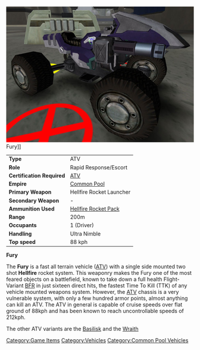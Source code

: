 ![](images/Fury.jpg "fig:Fury.jpg") Fury\]\]

|                            |                                                            |
| -------------------------- | ---------------------------------------------------------- |
| **Type**                   | ATV                                                        |
| **Role**                   | Rapid Response/Escort                                      |
| **Certification Required** | [ATV](<ATV_(Certification)>)                    |
| **Empire**                 | [Common Pool](Common_Pool.md)                   |
| **Primary Weapon**         | Hellfire Rocket Launcher                                   |
| **Secondary Weapon**       | \-                                                         |
| **Ammunition Used**        | [Hellfire Rocket Pack](Hellfire_Rocket_Pack.md) |
| **Range**                  | 200m                                                       |
| **Occupants**              | 1 (Driver)                                                 |
| **Handling**               | Ultra Nimble                                               |
| **Top speed**              | 88 kph                                                     |

**Fury**

The **Fury** is a fast all terrain vehicle ([ATV](ATV.md)) with
a single side mounted two shot **Hellfire** rocket system. This weaponry
makes the Fury one of the most feared objects on a battlefield, known to
take down a full health Flight-Variant [BFR](BFR.md) in just
sixteen direct hits, the fastest Time To Kill (TTK) of any vehicle
mounted weapons system. However, the [ATV](ATV.md) chassis is a
very vulnerable system, with only a few hundred armor points, almost
anything can kill an ATV. The ATV in general is capable of cruise speeds
over flat ground of 88kph and has been known to reach uncontrollable
speeds of 212kph.

The other ATV variants are the [Basilisk](Basilisk.md) and the
[Wraith](Wraith.md)

[Category:Game Items](Category:Game_Items.md)
[Category:Vehicles](Category:Vehicles.md) [Category:Common Pool
Vehicles](Category:Common_Pool_Vehicles.md)
